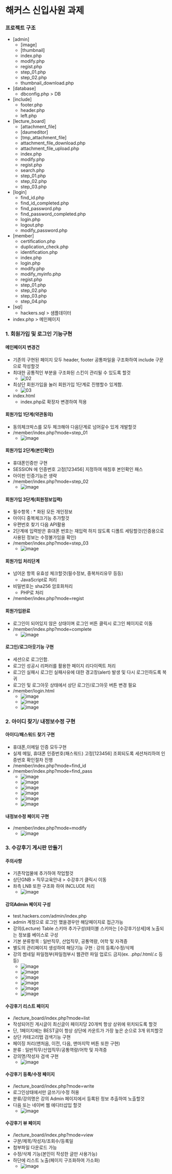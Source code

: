 # 해커스 신입사원 과제

### 프로젝트 구조

* [admin]
  + [image]
  + [thumbnail]
  + index.php
  + modify.php
  + regist.php
  + step_01.php
  + step_02.php
  + thumbnail_download.php
* [database]
  + dbconfig.php > DB
* [include]
  + footer.php
  + header.php
  + left.php
* [lecture_board]
  + [attachment_file]
  + [daumeditor]
  + [tmp_attachment_file]
  + attachment_file_download.php
  + attachment_file_upload.php
  + index.php
  + modify.php
  + regist.php
  + search.php
  + step_01.php
  + step_02.php
  + step_03.php
* [login]
  + find_id.php
  + find_id_completed.php
  + find_password.php
  + find_password_completed.php
  + login.php
  + logout.php
  + modify_password.php
* [member]
  + certification.php
  + duplication_check.php
  + identification.php
  + index.php
  + login.php
  + modify.php
  + modify_myinfo.php
  + regist.php
  + step_01.php
  + step_02.php
  + step_03.php
  + step_04.php
* [sql]
  + hackers.sql > 샘플데이터
* index.php > 메인페이지

### 1. 회원가입 및 로그인 기능구현

#### 메인페이지 변경건

* 기존의 구현된 페이지 모두 header, footer 공통파일을 구조화하여 include 구문으로 작성할것
* 최대한 공통적인 부분을 구조화된 스킨이 관리될 수 있도록 할것
  + ![02](https://user-images.githubusercontent.com/67634983/108848560-79d78600-7624-11eb-9fc7-bfcdfd465826.png)
* 최상단 회원가입을 눌러 회원가입 1단계로 진행할수 있게함.
  + ![03](https://user-images.githubusercontent.com/67634983/108849264-506b2a00-7625-11eb-946a-1155b7c68c3a.png)
* index.html
  + index.php로 확장자 변경하여 적용

#### 회원가입 1단계(약관동의)

* 동의체크박스를 모두 체크해야 다음단계로 넘어갈수 있게 개발할것
* /member/index.php?mode=step_01
  + ![image](https://user-images.githubusercontent.com/67634983/108849746-dedfab80-7625-11eb-9843-bacb8db336b8.png)

#### 회원가입 2단계(본인확인)

* 휴대폰인증만 구현
* SESSION 에 인증번호 고정[123456] 지정하여 매칭후 본인확인 패스
* 아이핀 인증기능은 생략
* /member/index.php?mode=step_02
  + ![image](https://user-images.githubusercontent.com/67634983/108850167-61686b00-7626-11eb-9d4c-05f203d3a678.png)

#### 회원가입 3단계(회원정보입력)

* 필수항목 : * 화된 모든 개인정보
* 아이디  중복체크기능 추가할것
* 우편번호 찾기 다음 API활용
* 2단계에 입력받은 휴대폰 번호는 재입력 하지 않도록 디폴트 세팅할것(인증용으로 사용된 정보는 수정불가임을 확인)
* /member/index.php?mode=step_03
  + ![image](https://user-images.githubusercontent.com/67634983/108851329-a5a83b00-7627-11eb-8c06-7e4aab02b681.png)

#### 회원가입 처리단계

* 넘어온 항목 유효성 체크할것(필수정보, 중복처리유무 등등)
  + JavaScript로 처리
* 비밀번호는 sha256 암호화처리
  + PHP로 처리
* /member/index.php?mode=regist

#### 회원가입완료

* 로그인이 되어있지 않은 상태이며 로그인 버튼 클릭시 로그인 페이지로 이동
* /member/index.php?mode=complete
  + ![image](https://user-images.githubusercontent.com/67634983/108851984-61696a80-7628-11eb-8ccf-d21f4b221dcd.png)

#### 로그인/로그아웃기능 구현

* 세션으로 로그인함.
* 로그인 성공시 리퍼러를 활용한 페이지 리다이렉트 처리
* 로그인 실패시 로그인 실패사유에 대한 경고창(alert) 발생 및 다시 로그인하도록 복귀
* 로그인 및 로그아웃 상태에서 상단 로그인/로그아웃 버튼 변경 필요
* /member/login.html
  + ![image](https://user-images.githubusercontent.com/67634983/108852338-d63ca480-7628-11eb-9b50-7d21b849bc4d.png)
  + ![image](https://user-images.githubusercontent.com/67634983/108852393-e6ed1a80-7628-11eb-91d7-38bb44536fe9.png)
  + ![image](https://user-images.githubusercontent.com/67634983/108853132-b5c11a00-7629-11eb-875a-355c9d7e71f5.png)

### 2. 아이디 찾기/ 내정보수정 구현

#### 아이디/패스워드 찾기 구현

* 휴대폰,이메일 인증 모두구현
* 실제 메일, 휴대폰 인증번호(패스워드) 고정[123456] 조회되도록 세션처리하여 인증번호 확인절차 진행
* /member/index.php?mode=find_id
* /member/index.php?mode=find_pass
  + ![image](https://user-images.githubusercontent.com/67634983/108853380-00db2d00-762a-11eb-92dd-e27e90943e93.png)
  + ![image](https://user-images.githubusercontent.com/67634983/108854064-c8881e80-762a-11eb-8d76-11ee02425358.png)
  + ![image](https://user-images.githubusercontent.com/67634983/108854131-d9389480-762a-11eb-9ac5-b549fa0f18d5.png)
  + ![image](https://user-images.githubusercontent.com/67634983/108854248-01c08e80-762b-11eb-804d-d99d33baea85.png)
  + ![image](https://user-images.githubusercontent.com/67634983/108855465-64665a00-762c-11eb-84ed-bdd841ac11c7.png)
  + ![image](https://user-images.githubusercontent.com/67634983/108855872-c7f08780-762c-11eb-8b2d-e6e4c4d76bae.png)

#### 내정보수정 페이지 구현

* /member/index.php?mode=modify
  + ![image](https://user-images.githubusercontent.com/67634983/108856029-f8382600-762c-11eb-83d3-40f4d72d5cc7.png)

### 3. 수강후기 게시판 만들기

#### 주의사항

* 기존작업물에 추가하여 작업할것
* 상단GNB > 직무교육안내 > 수강후기 클릭시 이동
* 좌측 LNB 또한 구조화 하여 INCLUDE 처리
  + ![image](https://user-images.githubusercontent.com/67634983/108861966-23257880-7633-11eb-80aa-30689c19bc56.png)

#### 강의Admin 페이지 구성

* test.hackers.com/admin/index.php
* admin 계정으로 로그인 했을경우만 해당페이지로 접근가능
* 강의(Lecture) Table 스키마 추가구성(테이블 스키마는 [수강후기상세]에 노출되는 정보를 베이스로 구성
* 기본 분류항목 : 일반직무, 산업직무, 공통역량, 어학 및 자격증
* 별도의 관리페이지 생성하여 해당기능 구현 : 강의 등록/수정/삭제 
* 강의 썸네일 파일첨부(파일첨부시 웹관련 파일 업로드 금지(ex. .php/.html/.c 등등)
  + ![image](https://user-images.githubusercontent.com/67634983/108853132-b5c11a00-7629-11eb-875a-355c9d7e71f5.png)
  + ![image](https://user-images.githubusercontent.com/67634983/108856847-d1c6ba80-762d-11eb-8616-50a51e8eefcc.png)
  + ![image](https://user-images.githubusercontent.com/67634983/108857324-51ed2000-762e-11eb-94e3-36fe36cf1a23.png)
  + ![image](https://user-images.githubusercontent.com/67634983/108858120-29195a80-762f-11eb-8e37-823423d11bdb.png)
  + ![image](https://user-images.githubusercontent.com/67634983/108858314-5c5be980-762f-11eb-9fb3-ece6dea1fec6.png)
  + ![image](https://user-images.githubusercontent.com/67634983/108858441-7f869900-762f-11eb-96f6-9f1febce67d7.png)

#### 수강후기 리스트 페이지

* /lecture_board/index.php?mode=list
* 작성되어진 게시글이 최신글이 페이지당 20개씩 항상 상위에 위치되도록 할것
* 단, 1페이지에는 BEST글이 항상 상단에 카운트가 가장 높은 순으로 3개 위치할것
* 상단 카테고리탭 검색기능 구현
* 페이징 처리(맨처음, 이전, 다음, 맨마지막 버튼 또한 구현)
* 분류 : 일반직무/산업직무/공통역량/어학 및 자격증
* 강의명/작성자 검색 구현
  + ![image](https://user-images.githubusercontent.com/67634983/108862537-ac3caf80-7633-11eb-8852-3df44dd38c9b.png)

#### 수강후기 등록/수정 페이지

* /lecture_board/index.php?mode=write
* 로그인상태에서만 글쓰기/수정 허용
* 분류/강의명은 강의 Admin 페이지에서 등록된 정보 추출하여 노출할것
* 다음 또는 네이버 웹 에디터삽입 할것
  + ![image](https://user-images.githubusercontent.com/67634983/108863333-72b87400-7634-11eb-9a26-cccdb35a18e6.png)

#### 수강후기 뷰 페이지

* /lecture_board/index.php?mode=view
* 구분/제목/작성자/조회수/등록일
* 첨부파일 다운로드 가능
* 수정/삭제 기능(본인이 작성한 글만 사용가능)
* 하단에 리스트 노출(페이지 구조화하여 가소화)
  + ![image](https://user-images.githubusercontent.com/67634983/108863811-f1151600-7634-11eb-92c1-17467a80c977.png)
